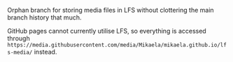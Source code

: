 Orphan branch for storing media files in LFS without clottering the
main branch history that much.

GitHub pages cannot currently utilise LFS, so everything is accessed through
`https://media.githubusercontent.com/media/Mikaela/mikaela.github.io/lfs-media/`
instead.
